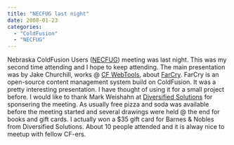 ```yaml
---
title: "NECFUG last night"
date: 2008-01-23
categories: 
  - "ColdFusion"
  - "NECFUG"
---
```


Nebraska ColdFusion Users ([NECFUG](http://www.necfug.com/)) meeting was last night. This was my second time attending and I hope to keep attending. The main presentation was by Jake Churchill, works @ [CF WebTools](http://www.cfwebtools.com/), about [FarCry](http://www.farcrycms.org/). FarCry is an open-source content management system build on ColdFusion. It was a pretty interesting presentation. I have thought of using it for a small project before. I would like to thank Mark Weishahn at [Diversified Solutions](http://www.div-sol.com/) for sponsering the meeting. As usually free pizza and soda was available before the meeting started and several drawings were held @ the end for books and gift cards. I actually won a $35 gift card for Barnes & Nobles from Diversified Solutions. About 10 people attended and it is alway nice to meetup with fellow CF-ers.
